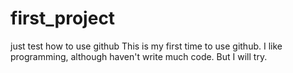 # first_project
just test how to use github
This is my first time to use github. I like programming, although haven't write much code. But I will try.
